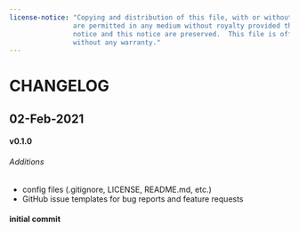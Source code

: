 ```yaml
---
license-notice: "Copying and distribution of this file, with or without modification,
                are permitted in any medium without royalty provided the copyright
                notice and this notice are preserved.  This file is offered as-is,
                without any warranty."
---
```


# CHANGELOG

## 02-Feb-2021

#### v0.1.0

###### Additions

* config files (.gitignore, LICENSE, README.md, etc.)
* GitHub issue templates for bug reports and feature requests

#### initial commit
